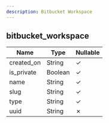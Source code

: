 ```yaml
---
description: Bitbucket Workspace
---
```

bitbucket_workspace
-------------------

| **Name**   | **Type** | **Nullable** |
| ---------- | -------- | ------------ |
| created_on | String   | &check;      |
| is_private | Boolean  | &check;      |
| name       | String   | &check;      |
| slug       | String   | &check;      |
| type       | String   | &check;      |
| uuid       | String   | &cross;      |
